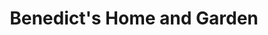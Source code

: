 ---
title: "Benedict's Home and Garden"
url: /monroe/benedicts-home-and-garden/
shop: garden centre
---